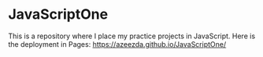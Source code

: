 # JavaScriptOne
This is a repository where I place my practice projects in JavaScript.
Here is the deployment in Pages: https://azeezda.github.io/JavaScriptOne/
